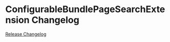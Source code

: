 # ConfigurableBundlePageSearchExtension Changelog

[Release Changelog](https://github.com/spryker/configurable-bundle-page-search-extension/releases)
